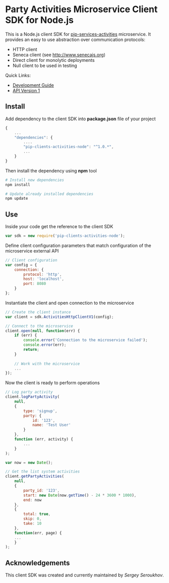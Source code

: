 # Party Activities Microservice Client SDK for Node.js

This is a Node.js client SDK for [pip-services-activities](https://github.com/pip-services/pip-services-activities) microservice.
It provides an easy to use abstraction over communication protocols:

* HTTP client
* Seneca client (see http://www.senecajs.org)
* Direct client for monolytic deployments
* Null client to be used in testing

<a name="links"></a> Quick Links:

* [Development Guide](doc/Development.md)
* [API Version 1](doc/NodeClientApiV1.md)

## Install

Add dependency to the client SDK into **package.json** file of your project
```javascript
{
    ...
    "dependencies": {
        ....
        "pip-clients-activities-node": "^1.0.*",
        ...
    }
}
```

Then install the dependency using **npm** tool
```bash
# Install new dependencies
npm install

# Update already installed dependencies
npm update
```

## Use

Inside your code get the reference to the client SDK
```javascript
var sdk = new require('pip-clients-activities-node');
```

Define client configuration parameters that match configuration of the microservice external API
```javascript
// Client configuration
var config = {
    connection: {
        protocol: 'http',
        host: 'localhost', 
        port: 8080
    }
};
```

Instantiate the client and open connection to the microservice
```javascript
// Create the client instance
var client = sdk.ActivitiesHttpClientV1(config);

// Connect to the microservice
client.open(null, function(err) {
    if (err) {
        console.error('Connection to the microservice failed');
        console.error(err);
        return;
    }
    
    // Work with the microservice
    ...
});
```

Now the client is ready to perform operations
```javascript
// Log party activity
client.logPartyActivity(
    null,
    { 
        type: 'signup',
        party: {
            id: '123',
            name: 'Test User'
        }
    },
    function (err, activity) {
        ...
    }
);
```

```javascript
var now = new Date();

// Get the list system activities
client.getPartyActivities(
    null,
    {
        party_id: '123',
        start: new Date(now.getTime() - 24 * 3600 * 1000),
        end: now
    },
    {
        total: true,
        skip: 0,
        take: 10
    },
    function(err, page) {
    ...    
    }
);
```    

## Acknowledgements

This client SDK was created and currently maintained by *Sergey Seroukhov*.


